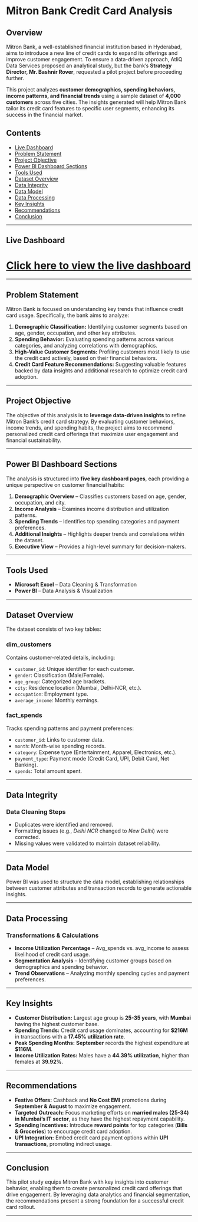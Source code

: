 # Mitron Bank Credit Card Analysis

## Overview

Mitron Bank, a well-established financial institution based in Hyderabad, aims to introduce a new line of credit cards to expand its offerings and improve customer engagement. To ensure a data-driven approach, AtliQ Data Services proposed an analytical study, but the bank’s **Strategy Director, Mr. Bashnir Rover**, requested a pilot project before proceeding further.  

This project analyzes **customer demographics, spending behaviors, income patterns, and financial trends** using a sample dataset of **4,000 customers** across five cities. The insights generated will help Mitron Bank tailor its credit card features to specific user segments, enhancing its success in the financial market.

## Contents

- [Live Dashboard](#live-dashboard)
- [Problem Statement](#problem-statement)
- [Project Objective](#project-objective)
- [Power BI Dashboard Sections](#power-bi-dashboard-sections)
- [Tools Used](#tools-used)
- [Dataset Overview](#dataset-overview)
- [Data Integrity](#data-integrity)
- [Data Model](#data-model)
- [Data Processing](#data-processing)
- [Key Insights](#key-insights)
- [Recommendations](#recommendations)
- [Conclusion](#conclusion)

---

## Live Dashboard

# [Click here to view the live dashboard](https://app.powerbi.com/view?r=eyJrIjoiMTVkNTU2NjctNjM2ZC00NzEyLWFiYzItNzA3MzhiODNmODUzIiwidCI6ImM2ZTU0OWIzLTVmNDUtNDAzMi1hYWU5LWQ0MjQ0ZGM1YjJjNCJ9)

---

## Problem Statement

Mitron Bank is focused on understanding key trends that influence credit card usage. Specifically, the bank aims to analyze:

1. **Demographic Classification:** Identifying customer segments based on age, gender, occupation, and other key attributes.
2. **Spending Behavior:** Evaluating spending patterns across various categories, and analyzing correlations with demographics.
3. **High-Value Customer Segments:** Profiling customers most likely to use the credit card actively, based on their financial behaviors.
4. **Credit Card Feature Recommendations:** Suggesting valuable features backed by data insights and additional research to optimize credit card adoption.

---

## Project Objective

The objective of this analysis is to **leverage data-driven insights** to refine Mitron Bank’s credit card strategy. By evaluating customer behaviors, income trends, and spending habits, the project aims to recommend personalized credit card offerings that maximize user engagement and financial sustainability.

---

## Power BI Dashboard Sections

The analysis is structured into **five key dashboard pages**, each providing a unique perspective on customer financial habits:

1. **Demographic Overview** – Classifies customers based on age, gender, occupation, and city.
2. **Income Analysis** – Examines income distribution and utilization patterns.
3. **Spending Trends** – Identifies top spending categories and payment preferences.
4. **Additional Insights** – Highlights deeper trends and correlations within the dataset.
5. **Executive View** – Provides a high-level summary for decision-makers.

---

## Tools Used

- **Microsoft Excel** – Data Cleaning & Transformation
- **Power BI** – Data Analysis & Visualization

---

## Dataset Overview

The dataset consists of two key tables:

### **dim_customers**
Contains customer-related details, including:
- `customer_id`: Unique identifier for each customer.
- `gender`: Classification (Male/Female).
- `age_group`: Categorized age brackets.
- `city`: Residence location (Mumbai, Delhi-NCR, etc.).
- `occupation`: Employment type.
- `average_income`: Monthly earnings.

### **fact_spends**
Tracks spending patterns and payment preferences:
- `customer_id`: Links to customer data.
- `month`: Month-wise spending records.
- `category`: Expense type (Entertainment, Apparel, Electronics, etc.).
- `payment_type`: Payment mode (Credit Card, UPI, Debit Card, Net Banking).
- `spends`: Total amount spent.

---

## Data Integrity

### **Data Cleaning Steps**
- Duplicates were identified and removed.
- Formatting issues (e.g., *Delhi NCR* changed to *New Delhi*) were corrected.
- Missing values were validated to maintain dataset reliability.

---

## Data Model

Power BI was used to structure the data model, establishing relationships between customer attributes and transaction records to generate actionable insights.

---

## Data Processing

### **Transformations & Calculations**
- **Income Utilization Percentage** – Avg_spends vs. avg_income to assess likelihood of credit card usage.
- **Segmentation Analysis** – Identifying customer groups based on demographics and spending behavior.
- **Trend Observations** – Analyzing monthly spending cycles and payment preferences.

---

## Key Insights

- **Customer Distribution:** Largest age group is **25-35 years**, with **Mumbai** having the highest customer base.
- **Spending Trends:** Credit card usage dominates, accounting for **$216M** in transactions with a **17.45% utilization rate**.
- **Peak Spending Months:** **September** records the highest expenditure at **$116M**.
- **Income Utilization Rates:** Males have a **44.39% utilization**, higher than females at **39.92%**.

---

## Recommendations

- **Festive Offers:** Cashback and **No Cost EMI** promotions during **September & August** to maximize engagement.
- **Targeted Outreach:** Focus marketing efforts on **married males (25-34) in Mumbai’s IT sector**, as they have the highest repayment capability.
- **Spending Incentives:** Introduce **reward points** for top categories (**Bills & Groceries**) to encourage credit card adoption.
- **UPI Integration:** Embed credit card payment options within **UPI transactions**, promoting indirect usage.

---

## Conclusion

This pilot study equips Mitron Bank with key insights into customer behavior, enabling them to create personalized credit card offerings that drive engagement. By leveraging data analytics and financial segmentation, the recommendations present a strong foundation for a successful credit card rollout.

---
